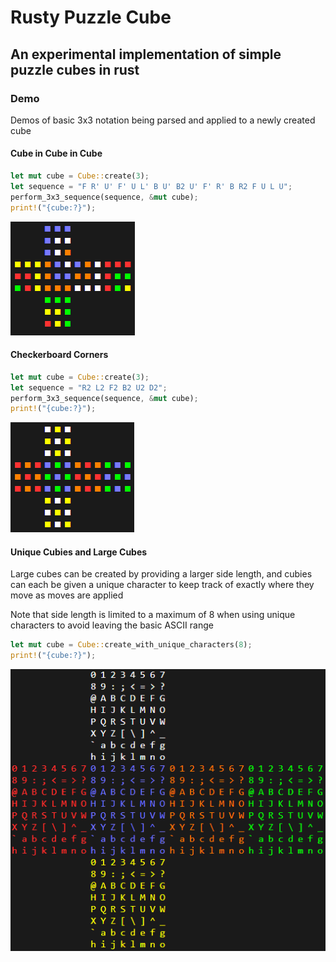 # Rusty Puzzle Cube

## An experimental implementation of simple puzzle cubes in rust

### Demo

Demos of basic 3x3 notation being parsed and applied to a newly created cube

#### Cube in Cube in Cube

```rust
let mut cube = Cube::create(3);
let sequence = "F R' U' F' U L' B U' B2 U' F' R' B R2 F U L U";
perform_3x3_sequence(sequence, &mut cube);
print!("{cube:?}");
```

![Cube in Cube in Cube output screenshot](demo/cube-in-cube-in-cube.png)

#### Checkerboard Corners

```rust
let mut cube = Cube::create(3);
let sequence = "R2 L2 F2 B2 U2 D2";
perform_3x3_sequence(sequence, &mut cube);
print!("{cube:?}");
```

![Checkerboard Corners output screenshot](demo/checkerboard-corners.png)

#### Unique Cubies and Large Cubes

Large cubes can be created by providing a larger side length, and cubies can each be given a unique character to keep track of exactly where they move as moves are applied

Note that side length is limited to a maximum of 8 when using unique characters to avoid leaving the basic ASCII range

```rust
let mut cube = Cube::create_with_unique_characters(8);
print!("{cube:?}");
```

![Big Cube and Unique Cubie output screenshot](demo/big-cube-unique-cubie.png)
